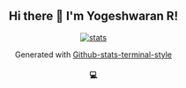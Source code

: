 <h2 align="center"> Hi there 👋 I'm Yogeshwaran R! </h2>



<p align="center">
  <a href='https://github.com/yogeshwaran01/github-stats-terminal-style'>
  <img align="center" src="https://github-stats-terminal-style.herokuapp.com/yogeshwaran01?theme=ubuntu" alt="stats">
  </a>
</p>

<p align="center">Generated with <a href='https://github.com/yogeshwaran01/github-stats-terminal-style'>Github-stats-terminal-style</a></p>


<h4 align="center">  💻  </h4>
